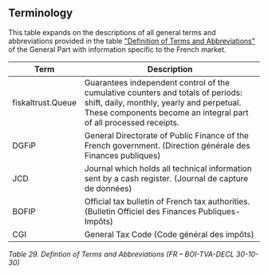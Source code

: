 ## Terminology

This table expands on the descriptions of all general terms and abbreviations provided in the table ["Definition of Terms and Abbreviations"](../../general/terminology/terminology.md#t-definition-of-terms-and-abbreviations-21) of the General Part with information specific to the French market.

| Term              | Description                                                                                                                                                                                       |
|-------------------|---------------------------------------------------------------------------------------------------------------------------------------------------------------------------------------------------|
| fiskaltrust.Queue | Guarantees independent control of the cumulative counters and totals of periods: shift, daily, monthly, yearly and perpetual. These components become an integral part of all processed receipts. |
| DGFiP             | General Directorate of Public Finance of the French government. (Direction générale des Finances publiques)                                                                                       |
| JCD               | Journal which holds all technical information sent by a cash register. (Journal de capture de données)                                                                                            |
| BOFIP             | Official tax bulletin of French tax authorities. (Bulletin Officiel des Finances Publiques-Impôts)                                                                                                |
| CGI               | General Tax Code (Code général des impôts)                                                                                                                                                        |

<span id="_Toc510009106" class="anchor"></span>*Table 29. Defintion of Terms and Abbreviations (FR – BOI-TVA-DECL 30-10-30)*
